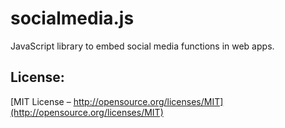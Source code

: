 # socialmedia.js

JavaScript library to embed social media functions in web apps.

## License:
[MIT License – http://opensource.org/licenses/MIT](http://opensource.org/licenses/MIT)
